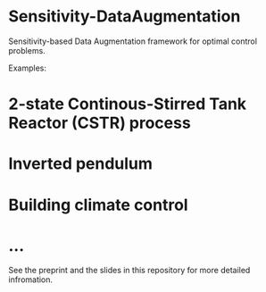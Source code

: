 # Sensitivity-DataAugmentation
 Sensitivity-based Data Augmentation framework for optimal control problems.
 
  Examples:
   # 2-state Continous-Stirred Tank Reactor (CSTR) process
   # Inverted pendulum
   # Building climate control 
   # ...
   

See the preprint and the slides in this repository for more detailed infromation. 
